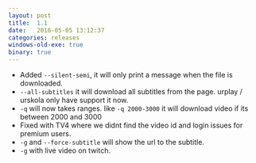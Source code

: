 ```yaml
---
layout: post
title:  1.1
date:   2016-05-05 13:12:37
categories: releases
windows-old-exe: true
binary: true
---
```


* Added `--silent-semi`, it will only print a message when the file is downloaded.
* `--all-subtitles`  it will download all subtitles from the page. urplay / urskola only have support it now.
* `-q`  will now takes ranges. like `-q 2000-3000` it will download video if its between 2000 and 3000
* Fixed with TV4 where we didnt find the video id and login issues for premium users.
* `-g` and `--force-subtitle` will show the url to the subtitle.
* `-g` with live video on twitch.
